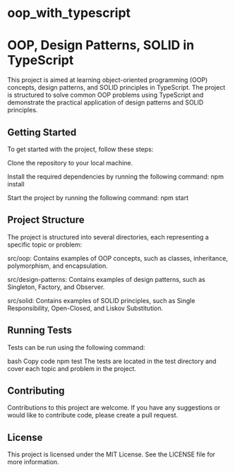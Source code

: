 # oop_with_typescript
# OOP, Design Patterns, SOLID in TypeScript
This project is aimed at learning object-oriented programming (OOP) concepts, design patterns, and SOLID principles in TypeScript. The project is structured to solve common OOP problems using TypeScript and demonstrate the practical application of design patterns and SOLID principles.

## Getting Started
To get started with the project, follow these steps:

Clone the repository to your local machine.

Install the required dependencies by running the following command: npm install

Start the project by running the following command: npm start

## Project Structure
The project is structured into several directories, each representing a specific topic or problem:

src/oop: Contains examples of OOP concepts, such as classes, inheritance, polymorphism, and encapsulation.

src/design-patterns: Contains examples of design patterns, such as Singleton, Factory, and Observer.

src/solid: Contains examples of SOLID principles, such as Single Responsibility, Open-Closed, and Liskov Substitution.

## Running Tests
Tests can be run using the following command:

bash
Copy code
npm test
The tests are located in the test directory and cover each topic and problem in the project.

## Contributing
Contributions to this project are welcome. If you have any suggestions or would like to contribute code, please create a pull request.

## License
This project is licensed under the MIT License. See the LICENSE file for more information.
